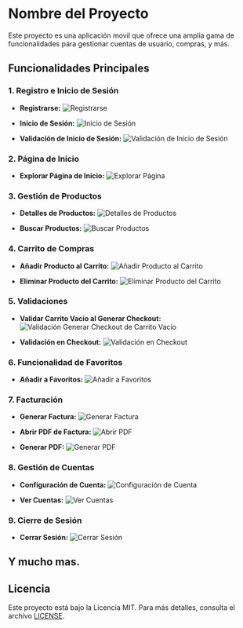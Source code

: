 # Nombre del Proyecto

Este proyecto es una aplicación movil que ofrece una amplia gama de funcionalidades para gestionar cuentas de usuario, compras, y más.

## Funcionalidades Principales

### 1. Registro e Inicio de Sesión
- **Registrarse:**
  ![Registrarse](https://i.ibb.co/x8CJhrh/NewReg.jpg)

- **Inicio de Sesión:**
  ![Inicio de Sesión](https://i.ibb.co/BffHDM1/Login2.jpg)

- **Validación de Inicio de Sesión:**
  ![Validación de Inicio de Sesión](https://i.ibb.co/x7MmfbS/Log-Validate.jpg)

### 2. Página de Inicio
- **Explorar Página de Inicio:**
  ![Explorar Página](https://i.ibb.co/HYg3Kxc/Welcome-App.jpg)

### 3. Gestión de Productos
- **Detalles de Productos:**
  ![Detalles de Productos](https://i.ibb.co/vk8ySVL/Product-Add-Cart.jpg)

- **Buscar Productos:**
  ![Buscar Productos](https://i.ibb.co/tJ1w70k/Search-Page.png)

### 4. Carrito de Compras
- **Añadir Producto al Carrito:**
  ![Añadir Producto al Carrito](https://i.ibb.co/vk8ySVL/Product-Add-Cart.jpg)

- **Eliminar Producto del Carrito:**
  ![Eliminar Producto del Carrito](https://i.ibb.co/Z6vMfNq/Delete-Products-Cart.jpg)

### 5. Validaciones
- **Validar Carrito Vacío al Generar Checkout:**
  ![Validación Generar Checkout de Carrito Vacío](https://i.ibb.co/0DddqV4/Validate-Cart.jpg)

- **Validación en Checkout:**
  ![Validación en Checkout](https://i.ibb.co/NsKRP7s/Validate-Factus.jpg)

### 6. Funcionalidad de Favoritos
- **Añadir a Favoritos:**
  ![Añadir a Favoritos](https://i.ibb.co/QbMpz35/Add-Favorite-Products.jpg)

### 7. Facturación
- **Generar Factura:**
  ![Generar Factura](https://i.ibb.co/Fq0yVc2/Invoice.png)

- **Abrir PDF de Factura:**
  ![Abrir PDF](https://i.ibb.co/7npdyt2/Pay-2.png)

- **Generar PDF:**
  ![Generar PDF](https://i.ibb.co/YLvMHdT/Pay.png)

### 8. Gestión de Cuentas
- **Configuración de Cuenta:**
  ![Configuración de Cuenta](https://i.ibb.co/s5mj1Zk/Modify-Acc.jpg)

- **Ver Cuentas:**
  ![Ver Cuentas](https://i.ibb.co/m0Px2X9/New-Account-List.jpg)

### 9. Cierre de Sesión
- **Cerrar Sesión:**
  ![Cerrar Sesión](https://i.ibb.co/0ctFRBx/Logout.png)

## Y mucho mas.
## Licencia

Este proyecto está bajo la Licencia MIT. Para más detalles, consulta el archivo [LICENSE](LICENSE).
